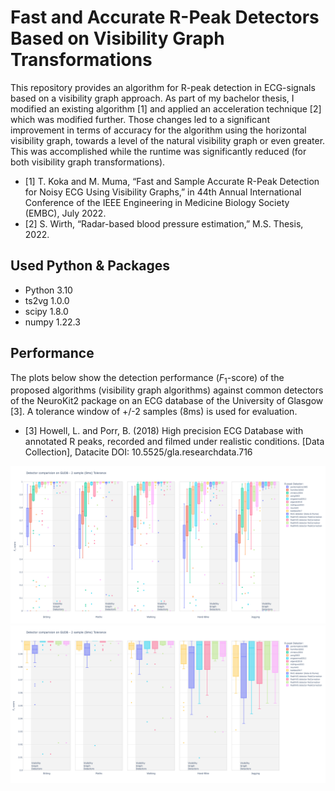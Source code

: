 # Fast and Accurate R-Peak Detectors Based on Visibility Graph Transformations
This repository provides an algorithm for R-peak detection in ECG-signals based on a visibility graph approach. As part of my bachelor thesis, I modified an existing algorithm [1] and applied an acceleration technique [2] which was modified further. 
Those changes led to a significant improvement in terms of accuracy for the algorithm using the horizontal visibility graph, towards a level of the natural visibility graph or even greater. This was accomplished while the runtime was significantly reduced (for both visibility graph transformations).
- [1] T. Koka and M. Muma, “Fast and Sample Accurate R-Peak Detection for Noisy ECG Using Visibility
Graphs,” in 44th Annual International Conference of the IEEE Engineering in Medicine Biology Society
(EMBC), July 2022.
- [2] S. Wirth, “Radar-based blood pressure estimation,” M.S. Thesis, 2022.

## Used Python & Packages
- Python 3.10
- ts2vg 1.0.0
- scipy 1.8.0
- numpy 1.22.3

## Performance
The plots below show the detection performance ($F_1$-score) of the proposed algorithms (visibility graph algorithms) against common detectors of the NeuroKit2 package on an ECG database of the University of Glasgow [3]. A tolerance window of +/-2 samples (8ms) is used for evaluation.
- [3] Howell, L. and Porr, B. (2018) High precision ECG Database with annotated R peaks, recorded and filmed under realistic conditions. [Data Collection], Datacite DOI: 10.5525/gla.researchdata.716 

![Evaluation on GUDB](plots/gudb_full_2sample.png?raw=true "Evaluation")
![Evaluation on GUDB - Top Detectors](plots/gudb_upper_2sample.png?raw=true "Evaluation - Top Detectors")
